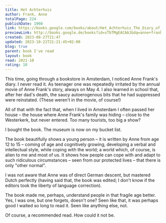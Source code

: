 ```yaml
---  
title: Het Achterhuis  
author: Frank, Anne  
totalPage: 224  
publishDate: 1960  
link: https://books.google.com/books/about/Het_Achterhuis_The_Diary_of_Anne_Frank.html?hl=&id=sTbTMgEACAAJ  
previewLink: http://books.google.de/books?id=sTbTMgEACAAJ&dq=anne+frank,+het+achterhuis&hl=&as_pt=BOOKS&cd=1&source=gbs_api  
created: 2023-08-27T21:47  
updated: 2023-10-21T21:21:45+02:00  
blog: true  
parent: book I've read  
layout: book  
read: 2021-10  
rating: 10  
---  
```

  
This time, going through a bookstore in Amsterdam, I noticed Anne Frank's diary.  I never read it.  As teenager one was repeatedly irritated by the annual movie of Anne Frank's story, always on May 4. I also learned in school that, after her dad's death, the saucy autoerogenous bits that he had suppressed were reinstated. (These weren't in the movie, of course!)    
  
All of that with the fact that, when I lived in Amsterdam I often passed her house – the house where Anne Frank's family was hiding – close to the Westerkerk, but never entered. Too many tourists, too big a show?  
  
I bought the book.  The museum is now on my bucket list.  
  
The book beautifully shows a young person – it is written by Anne from age 12 to 15 – coming of age and cognitively growing, developing a verbal and intellectual style, while coping with the world; a world which, of course, is alien to me and most of us. It shows how people can cope with and adapt to such ridiculous circumstances – seen from our protected lives – that there is only "other normal".   
  
I was not aware that Anne was of direct German descent, but mastered Dutch perfectly (having said that, the book was edited; I don't know if the editors took the liberty of language correction).  
  
The book made me, perhaps, understand people in that fragile age better. Yes, I was one, but one forgets, doesn't one?  Seen like that, it was perhaps good I waited so long to read it.  Seen like anything else, not.  
  
Of course, a recommended read.  How could it not be.